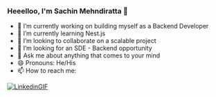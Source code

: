 ### Heeelloo, I'm Sachin Mehndiratta 👋

- 🔭 I’m currently working on building myself as a Backend Developer
- 🌱 I’m currently learning Nest.js
- 👯 I’m looking to collaborate on a scalable project
- 🤔 I’m looking for an SDE - Backend opportunity
- 💬 Ask me about anything that comes to your mind
- 😄 Pronouns: He/His
- 📫 How to reach me: 



[![LinkedinGIF](https://user-images.githubusercontent.com/33877524/147833539-ec45b47e-f632-4102-8674-2e30dd9edd9a.gif)](https://www.linkedin.com/in/sachin-mehndiratta28/)

